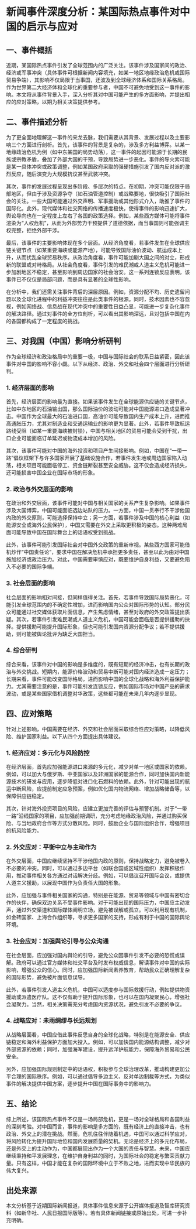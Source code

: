 # 新闻事件深度分析：某国际热点事件对中国的启示与应对

## 一、事件概括

近期，某国际热点事件引发了全球范围内的广泛关注。该事件涉及国家间的政治、经济或军事冲突（具体事件可根据新闻内容填充，如某一地区地缘政治危机或国际贸易争端），其影响不仅局限于当事国，还波及到全球经济体系和国际关系格局。作为世界第二大经济体和全球化的重要参与者，中国不可避免地受到这一事件的影响。本文将从事件背景入手，深入分析其对中国可能产生的多方面影响，并提出相应的应对策略，以期为相关决策提供参考。

## 二、事件描述分析

为了更全面地理解这一事件的来龙去脉，我们需要从其背景、发展过程以及主要影响三个方面进行剖析。首先，该事件的背景是复杂的，涉及多方利益博弈。以某一地缘政治危机为例（如中东某国的局势动荡），这一事件的起因可能源于长期的民族或宗教矛盾，叠加了外部大国的干预，导致局势进一步恶化。事件的导火索可能是某一具体冲突或政策调整，例如某国政府采取的强硬措施引发了国内反对派的激烈反应，随后演变为大规模抗议甚至武装冲突。

其次，事件的发展过程呈现出多阶段、多层次的特点。在初期，冲突可能仅限于局部地区，但由于涉及资源争夺（如石油管道控制）或战略要地，很快吸引了国际社会的关注。一些大国可能通过外交声明、军事援助或其他形式介入，助推了事件的国际化。此外，现代媒体和社交网络的传播速度极快，使得事件的影响迅速扩大，舆论导向也在一定程度上左右了各国的政策选择。例如，某些西方媒体可能将事件渲染为“人权危机”，从而为外部势力干预提供了道德依据，而当事国则可能强调主权完整，拒绝外部干涉。

最后，该事件的主要影响体现在多个层面。从经济角度看，若事件发生在全球供应链关键节点（如某重要海峡或能源产地），可能导致国际油价波动、航运成本上升，从而扰乱全球贸易秩序。从政治角度看，事件可能加剧大国之间的对立，形成新的联盟或对峙格局。从社会角度看，事件引发的难民潮或人道主义危机可能进一步加剧地区不稳定，甚至影响到周边国家的社会治安。这一系列连锁反应表明，该事件已不仅仅是局部问题，而是具有显著的全球性影响。

在分析中，我们还需关注事件背后的深层原因。例如，资源分配不均、历史遗留问题以及全球化进程中的利益冲突往往是此类事件的根源。同时，技术因素也不容忽视，例如网络战、信息战在现代冲突中的重要性日益凸显，可能进一步复杂化事件的解决路径。通过对事件的全方位剖析，可以看出其影响深远，且对包括中国在内的各国都构成了一定程度的挑战。

## 三、对我国（中国）影响分析研判

作为全球经济和政治格局中的重要一极，中国与国际社会的联系日益紧密，因此该事件对中国的影响不容小觑。以下从经济、政治、外交和社会四个层面进行分析研判。

### 1. 经济层面的影响

首先，经济层面的影响最为直接。如果该事件发生在全球能源供应链的关键节点，比如中东地区的石油输出国，那么国际油价的波动可能对中国能源进口造成显著冲击。中国作为全球最大的石油进口国，高油价可能导致国内生产成本上升，进而推高通胀压力，尤其对制造业和交通运输业的影响更为显著。此外，若事件导致航运路线受阻（如某一重要海峡被封锁），中国与相关地区的贸易可能会受到干扰，出口企业可能面临订单延迟或物流成本增加的风险。

其次，该事件可能对中国的海外投资和项目产生间接影响。例如，中国在“一带一路”倡议框架下与许多国家开展了基础设施合作，若事件发生地或周边国家陷入动荡，相关项目可能面临停工、资金链断裂甚至安全威胁。这不仅会造成经济损失，还可能损害中国企业在国际市场的形象。

### 2. 政治与外交层面的影响

在政治和外交层面，该事件可能对中国与相关国家的关系产生复杂影响。如果事件涉及大国博弈，中国可能面临选边站队的压力。一方面，中国一贯奉行不干涉他国内政的外交原则，可能选择保持中立；另一方面，若事件涉及中国的核心利益（如能源安全或海外公民保护），中国又需要在外交上采取更积极的姿态。这种两难局面可能导致中国在国际舞台上的话语权受到挑战。

此外，该事件可能引发国际社会对中国外交政策的重新审视。某些西方国家可能借机炒作“中国责任论”，要求中国在解决危机中承担更多责任，甚至以此为由对中国施加经济或政治压力。对此，中国需要审慎应对，既要维护自身利益，又要避免陷入不必要的国际争端。

### 3. 社会层面的影响

社会层面的影响相对间接，但同样值得关注。首先，若事件导致国际局势恶化，可能引发全球范围内的不确定性增加，进而影响国内公众对国际形势的认知。部分民众可能通过社交媒体获取片面信息，产生焦虑情绪，甚至对政府的外交政策提出质疑。其次，若事件引发难民潮或人道主义危机，中国可能会面临是否提供援助的抉择。提供援助可能提升国际形象，但也可能引发国内资源分配争议；若不提供援助，则可能被舆论批评为缺乏大国担当。

### 4. 综合研判

综合来看，该事件对中国的影响是多维度的，既有短期的经济冲击，也有长期的政治与外交挑战。短期内，能源价格波动和贸易中断可能对国内经济造成一定压力；长期来看，事件可能改变国际格局，进而影响中国的全球化战略和海外利益保护能力。尤其需要注意的是，事件可能引发连锁反应，例如国际市场对中国产品的需求波动，或是某些国家借机调整对华政策，这些都可能在未来几年内逐步显现。

## 四、应对策略

针对上述影响，中国需要在经济、外交和社会层面采取综合性应对策略，以降低风险、维护国家利益。以下从四个方面提出具体建议。

### 1. 经济应对：多元化与风险防控

在经济层面，首先应加强能源进口来源的多元化，减少对单一地区或国家的依赖。例如，可以加大与俄罗斯、中亚国家以及非洲国家的能源合作，同时加快国内新能源技术的研发与应用，逐步降低对进口化石燃料的依赖。此外，针对可能出现的航运中断风险，应提前制定应急预案，例如优化国内物流网络、增加战略储备等，以保障供应链稳定。

其次，针对海外投资项目的风险，应建立更加完善的评估与预警机制。对于“一带一路”沿线国家的项目，应加强前期调研，充分考虑地缘政治风险，并通过购买保险、与当地政府合作等方式分散风险。同时，鼓励企业与国际组织合作，增强项目的抗风险能力。

### 2. 外交应对：平衡中立与主动作为

在外交层面，中国应继续坚持不干涉他国内政的原则，保持战略定力，避免被卷入不必要的冲突。同时，可以通过多边平台（如联合国或区域性组织）发挥积极作用，推动事件相关各方通过对话解决分歧。例如，可以倡议召开国际会议，或提供人道主义援助，以展现中国作为负责任大国的形象。

此外，应加强与事件相关国家的沟通，特别是在能源、贸易等领域与中国有密切合作的伙伴，确保双边关系不受事件影响。对于可能出现的国际压力，中国应主动发声，通过外交渠道和国际媒体阐明立场，避免被误解或孤立。可以利用现有机制，如金砖国家、上海合作组织等，寻求更多国家的支持，形成有利于中国的国际舆论环境。

### 3. 社会应对：加强舆论引导与公众沟通

在社会层面，应加强对国内舆论的引导，避免公众因事件引发不必要的恐慌或误解。政府可以通过官方媒体和社交平台及时发布权威信息，解读事件对中国的实际影响，增强公众的信心。同时，应加强国际新闻素养教育，帮助民众正确理解复杂的国际形势，避免被片面信息误导。

此外，若事件引发人道主义危机，中国可以适度参与国际救援行动，例如提供物资援助或派遣医疗队。这不仅有助于提升国际形象，也可以在国内凝聚民心，增强社会凝聚力。当然，相关决策需充分考虑国内资源状况，避免引发不必要的争议。

### 4. 战略应对：未雨绸缪与长远规划

从战略层面看，中国应借此事件反思自身的全球化战略，特别是在能源安全、供应链稳定和海外利益保护方面加大投入。例如，可以加快国内能源结构调整，减少对外部资源的依赖；同时，加强海军建设，提升远洋护航能力，保障海外贸易和公民安全。

另外，应加强国际规则制定中的话语权，积极参与全球治理改革，推动构建更加公平合理的国际秩序。例如，可以通过倡导多边主义、反对单边制裁等方式，为类似事件的解决提供中国方案，逐步提升中国在国际事务中的影响力。

## 五、结论

综上所述，该国际热点事件不仅是一场局部危机，更是一场对全球格局和各国利益的深刻考验。对中国而言，事件的影响是多方面的，既有经济上的直接冲击，也有政治、外交上的潜在挑战。然而，危机往往伴随着机遇，中国可以通过科学应对，将风险转化为提升国际地位和国内发展质量的契机。无论是经济上的多元化布局，还是外交上的主动作为，中国都展现出作为一个大国的责任与智慧。未来，中国应继续秉持和平发展理念，在维护自身利益的同时，为国际社会的稳定与繁荣贡献力量。只有这样，中国才能在复杂的国际环境中立于不败之地，进而实现中华民族的伟大复兴。

## 出处来源

本文分析基于近期国际新闻报道，具体事件信息来源于公开媒体报道及智库研究资料（如新华社、人民日报国际版等）。若有具体新闻链接或原始出处，可进一步补充明确。
